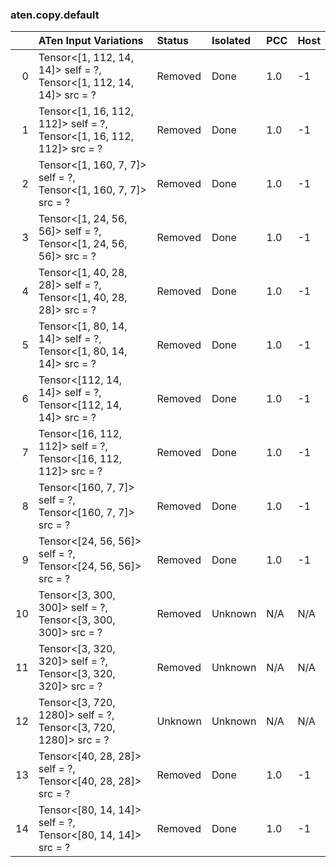 ### aten.copy.default
|    | ATen Input Variations                                                    | Status   | Isolated   | PCC   | Host   |
|---:|:-------------------------------------------------------------------------|:---------|:-----------|:------|:-------|
|  0 | Tensor<[1, 112, 14, 14]> self = ?,<br>Tensor<[1, 112, 14, 14]> src = ?   | Removed  | Done       | 1.0   | -1     |
|  1 | Tensor<[1, 16, 112, 112]> self = ?,<br>Tensor<[1, 16, 112, 112]> src = ? | Removed  | Done       | 1.0   | -1     |
|  2 | Tensor<[1, 160, 7, 7]> self = ?,<br>Tensor<[1, 160, 7, 7]> src = ?       | Removed  | Done       | 1.0   | -1     |
|  3 | Tensor<[1, 24, 56, 56]> self = ?,<br>Tensor<[1, 24, 56, 56]> src = ?     | Removed  | Done       | 1.0   | -1     |
|  4 | Tensor<[1, 40, 28, 28]> self = ?,<br>Tensor<[1, 40, 28, 28]> src = ?     | Removed  | Done       | 1.0   | -1     |
|  5 | Tensor<[1, 80, 14, 14]> self = ?,<br>Tensor<[1, 80, 14, 14]> src = ?     | Removed  | Done       | 1.0   | -1     |
|  6 | Tensor<[112, 14, 14]> self = ?,<br>Tensor<[112, 14, 14]> src = ?         | Removed  | Done       | 1.0   | -1     |
|  7 | Tensor<[16, 112, 112]> self = ?,<br>Tensor<[16, 112, 112]> src = ?       | Removed  | Done       | 1.0   | -1     |
|  8 | Tensor<[160, 7, 7]> self = ?,<br>Tensor<[160, 7, 7]> src = ?             | Removed  | Done       | 1.0   | -1     |
|  9 | Tensor<[24, 56, 56]> self = ?,<br>Tensor<[24, 56, 56]> src = ?           | Removed  | Done       | 1.0   | -1     |
| 10 | Tensor<[3, 300, 300]> self = ?,<br>Tensor<[3, 300, 300]> src = ?         | Removed  | Unknown    | N/A   | N/A    |
| 11 | Tensor<[3, 320, 320]> self = ?,<br>Tensor<[3, 320, 320]> src = ?         | Removed  | Unknown    | N/A   | N/A    |
| 12 | Tensor<[3, 720, 1280]> self = ?,<br>Tensor<[3, 720, 1280]> src = ?       | Unknown  | Unknown    | N/A   | N/A    |
| 13 | Tensor<[40, 28, 28]> self = ?,<br>Tensor<[40, 28, 28]> src = ?           | Removed  | Done       | 1.0   | -1     |
| 14 | Tensor<[80, 14, 14]> self = ?,<br>Tensor<[80, 14, 14]> src = ?           | Removed  | Done       | 1.0   | -1     |

